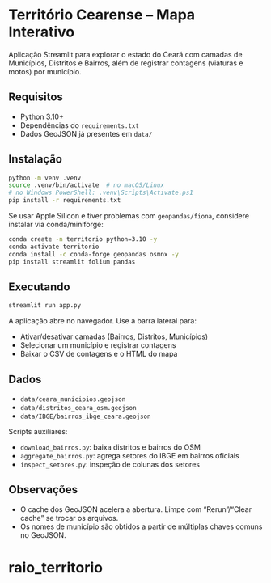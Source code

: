# Território Cearense – Mapa Interativo

Aplicação Streamlit para explorar o estado do Ceará com camadas de Municípios, Distritos e Bairros, além de registrar contagens (viaturas e motos) por município.

## Requisitos

- Python 3.10+
- Dependências do `requirements.txt`
- Dados GeoJSON já presentes em `data/`

## Instalação

```bash
python -m venv .venv
source .venv/bin/activate  # no macOS/Linux
# no Windows PowerShell: .venv\Scripts\Activate.ps1
pip install -r requirements.txt
```

Se usar Apple Silicon e tiver problemas com `geopandas/fiona`, considere instalar via conda/miniforge:

```bash
conda create -n territorio python=3.10 -y
conda activate territorio
conda install -c conda-forge geopandas osmnx -y
pip install streamlit folium pandas
```

## Executando

```bash
streamlit run app.py
```

A aplicação abre no navegador. Use a barra lateral para:
- Ativar/desativar camadas (Bairros, Distritos, Municípios)
- Selecionar um município e registrar contagens
- Baixar o CSV de contagens e o HTML do mapa

## Dados

- `data/ceara_municipios.geojson`
- `data/distritos_ceara_osm.geojson`
- `data/IBGE/bairros_ibge_ceara.geojson`

Scripts auxiliares:
- `download_bairros.py`: baixa distritos e bairros do OSM
- `aggregate_bairros.py`: agrega setores do IBGE em bairros oficiais
- `inspect_setores.py`: inspeção de colunas dos setores

## Observações

- O cache dos GeoJSON acelera a abertura. Limpe com “Rerun”/“Clear cache” se trocar os arquivos.
- Os nomes de município são obtidos a partir de múltiplas chaves comuns no GeoJSON.
# raio_territorio
